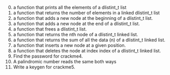 0. a function that prints all the elements of a dlistint_t list
1. a function that returns the number of elements in a linked dlistint_t list
2.  a function that adds a new node at the beginning of a dlistint_t list.
3.  a function that adds a new node at the end of a dlistint_t list.
4. a function that frees a dlistint_t list.
5. a function that returns the nth node of a dlistint_t linked list.
6. a function that returns the sum of all the data (n) of a dlistint_t linked list.
7. a function that inserts a new node at a given position.
8. a function that deletes the node at index index of a dlistint_t linked list.
9. Find the password for crackme4.
10. A palindromic number reads the same both ways
11. Write a keygen for crackme5.
